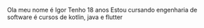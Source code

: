 Ola meu nome é Igor 
Tenho 18 anos
Estou cursando engenharia de software é cursos de kotlin, java e flutter
